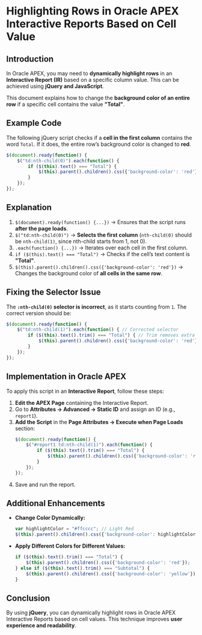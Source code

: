# Highlighting Rows in Oracle APEX Interactive Reports Based on Cell Value

## Introduction
In Oracle APEX, you may need to **dynamically highlight rows** in an **Interactive Report (IR)** based on a specific column value. This can be achieved using **jQuery and JavaScript**.

This document explains how to change the **background color of an entire row** if a specific cell contains the value **"Total"**.

## Example Code

The following jQuery script checks if a **cell in the first column** contains the word `Total`. If it does, the entire row’s background color is changed to **red**.

```javascript
$(document).ready(function() {
    $("td:nth-child(0)").each(function() {
        if ($(this).text() === "Total") {
            $(this).parent().children().css({'background-color': 'red'});
        }
    });
});
```

## Explanation
1. `$(document).ready(function() {...})` → Ensures that the script runs **after the page loads**.
2. `$("td:nth-child(0)")` → **Selects the first column** (`nth-child(0)` should be `nth-child(1)`, since nth-child starts from 1, not 0).
3. `.each(function() {...})` → Iterates over each cell in the first column.
4. `if ($(this).text() === "Total")` → Checks if the cell’s text content is **"Total"**.
5. `$(this).parent().children().css({'background-color': 'red'})` → Changes the background color of **all cells in the same row**.

## Fixing the Selector Issue
The **`:nth-child(0)` selector is incorrect**, as it starts counting from `1`. The correct version should be:

```javascript
$(document).ready(function() {
    $("td:nth-child(1)").each(function() { // Corrected selector
        if ($(this).text().trim() === "Total") { // Trim removes extra spaces
            $(this).parent().children().css({'background-color': 'red'});
        }
    });
});
```

## Implementation in Oracle APEX
To apply this script in an **Interactive Report**, follow these steps:

1. **Edit the APEX Page** containing the Interactive Report.
2. Go to **Attributes → Advanced → Static ID** and assign an ID (e.g., `report1`).
3. **Add the Script** in the **Page Attributes → Execute when Page Loads** section:
   ```javascript
   $(document).ready(function() {
       $("#report1 td:nth-child(1)").each(function() {
           if ($(this).text().trim() === "Total") {
               $(this).parent().children().css({'background-color': 'red'});
           }
       });
   });
   ```
4. Save and run the report.

## Additional Enhancements
- **Change Color Dynamically:**
  ```javascript
  var highlightColor = "#ffcccc"; // Light Red
  $(this).parent().children().css({'background-color': highlightColor});
  ```
- **Apply Different Colors for Different Values:**
  ```javascript
  if ($(this).text().trim() === "Total") {
      $(this).parent().children().css({'background-color': 'red'});
  } else if ($(this).text().trim() === "Subtotal") {
      $(this).parent().children().css({'background-color': 'yellow'});
  }
  ```

## Conclusion
By using **jQuery**, you can dynamically highlight rows in Oracle APEX Interactive Reports based on cell values. This technique improves **user experience and readability**.

